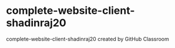 # complete-website-client-shadinraj20
complete-website-client-shadinraj20 created by GitHub Classroom
